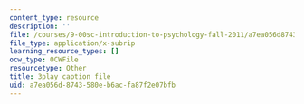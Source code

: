 ```yaml
---
content_type: resource
description: ''
file: /courses/9-00sc-introduction-to-psychology-fall-2011/a7ea056d8743580eb6acfa87f2e07bfb_QvK6YdFKMY8.vtt
file_type: application/x-subrip
learning_resource_types: []
ocw_type: OCWFile
resourcetype: Other
title: 3play caption file
uid: a7ea056d-8743-580e-b6ac-fa87f2e07bfb
---
```

